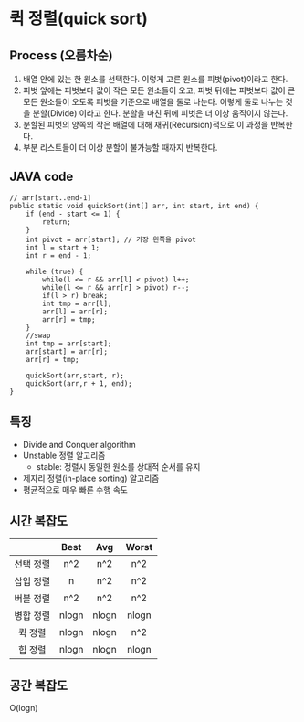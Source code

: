 # 퀵 정렬(quick sort)

## Process (오름차순)
1. 배열 안에 있는 한 원소를 선택한다. 이렇게 고른 원소를 피벗(pivot)이라고 한다.
2. 피벗 앞에는 피벗보다 값이 작은 모든 원소들이 오고, 피벗 뒤에는 피벗보다 값이 큰 모든 원소들이 오도록 피벗을 기준으로 배열을 둘로 나눈다. 이렇게 둘로 나누는 것을 분할(Divide) 이라고 한다. 분할을 마친 뒤에 피벗은 더 이상 움직이지 않는다.
3. 분할된 피벗의 양쪽의 작은 배열에 대해 재귀(Recursion)적으로 이 과정을 반복한다.
4. 부분 리스트들이 더 이상 분할이 불가능할 때까지 반복한다.

## JAVA code
```
// arr[start..end-1]
public static void quickSort(int[] arr, int start, int end) {
    if (end - start <= 1) {
        return;
    }
    int pivot = arr[start]; // 가장 왼쪽을 pivot
    int l = start + 1;
    int r = end - 1;

    while (true) {
        while(l <= r && arr[l] < pivot) l++;
        while(l <= r && arr[r] > pivot) r--;
        if(l > r) break;
        int tmp = arr[l];
        arr[l] = arr[r];
        arr[r] = tmp;
    }
    //swap
    int tmp = arr[start];
    arr[start] = arr[r];
    arr[r] = tmp;

    quickSort(arr,start, r);
    quickSort(arr,r + 1, end);
}
```

## 특징
- Divide and Conquer algorithm
- Unstable 정렬 알고리즘
    - stable: 정렬시 동일한 원소를 상대적 순서를 유지
- 제자리 정렬(in-place sorting) 알고리즘
- 평균적으로 매우 빠른 수행 속도

## 시간 복잡도
||Best|Avg|Worst|
|:---:|:---:|:---:|:---:|
|선택 정렬|n^2|n^2|n^2|
|삽입 정렬|n|n^2|n^2|
|버블 정렬|n^2|n^2|n^2|
|병합 정렬|nlogn|nlogn|nlogn|
|퀵 정렬|nlogn|nlogn|n^2|
|힙 정렬|nlogn|nlogn|nlogn|

## 공간 복잡도
O(logn)
